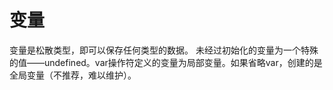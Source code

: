 # 变量

变量是松散类型，即可以保存任何类型的数据。
未经过初始化的变量为一个特殊的值——undefined。var操作符定义的变量为局部变量。如果省略var，创建的是全局变量（不推荐，难以维护）。